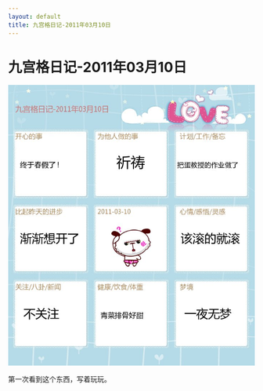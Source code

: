 ```yaml
---
layout: default
title: 九宫格日记-2011年03月10日
---
```

# 九宫格日记-2011年03月10日
![001](/images/post_images/20110310/001.jpg)

第一次看到这个东西，写着玩玩。